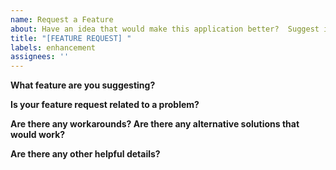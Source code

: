 ```yaml
---
name: Request a Feature
about: Have an idea that would make this application better?  Suggest it!
title: "[FEATURE REQUEST] "
labels: enhancement
assignees: ''
---
```


<!-- All fields are optional, but the more you can provide, and sooner we can help. -->

**What feature are you suggesting?**

<!-- Describe the ideal change or update that would make your life better. -->

**Is your feature request related to a problem?**

<!--
  If so, describe the problem as best as you can, keeping in mind that this is a public forum.
  Keep confidential details confidential! For example, I'm always frustrated when [...]
-->

**Are there any workarounds?  Are there any alternative solutions that would work?**

<!--
  Having a workaround doesn't mean the feature request will be discarded.
  It does help prioritize, and it also helps with crafting the solution.
-->

**Are there any other helpful details?**

<!-- The more information you can provide, the better chance the solution will be right the first time! -->


<!--
  Thanks for helping to make this project better!
-->
